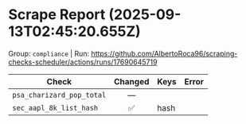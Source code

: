 # Scrape Report (2025-09-13T02:45:20.655Z)

Group: `compliance`  |  Run: https://github.com/AlbertoRoca96/scraping-checks-scheduler/actions/runs/17690645719

| Check | Changed | Keys | Error |
|---|:---:|:--|:--|
| `psa_charizard_pop_total` | — |  |  |
| `sec_aapl_8k_list_hash` | ✅ | hash |  |
